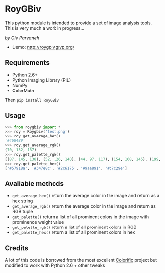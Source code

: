 # RoyGBiv

This python module is intended to provide a set of image analysis tools. This is very much a work in progress...

_by Giv Parvaneh_ 
- Demo: http://roygbiv.givp.org/

## Requirements

- Python 2.6+
- Python Imaging Library (PIL)
- NumPy
- ColorMath

Then ```pip install RoyGBiv```

## Usage

```python
>>> from roygbiv import *
>>> roy = Roygbiv('test.png')
>>> roy.get_average_hex()
'#468489'
>>> roy.get_average_rgb()
(70, 132, 137)
>>> roy.get_palette_rgb()
[(87, 145, 138), (52, 126, 140), (44, 97, 117), (154, 168, 145), (199, 194, 158)]
>>> roy.get_palette_hex()
['#57918a', '#347e8c', '#2c6175', '#9aa891', '#c7c29e']
```

## Available methods

- `get_average_hex()` return the average color in the image and return as a hex string
- `get_average_rgb()` return the average color in the image and return as RGB tuple
- `get_palette()` return a list of all prominent colors in the image with prominence weight value
- `get_palette_rgb()` return a list of all prominent colors in RGB
- `get_palette_hex()` return a list of all prominent colors in hex

## Credits

A lot of this code is borrowed from the most excellent [Colorific](https://github.com/99designs/colorific/ "Colorific") project but modified to work with Python 2.6 + other tweaks